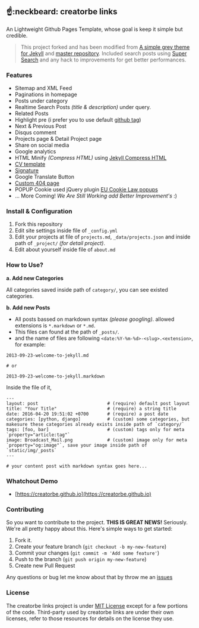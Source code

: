 :point_up::neckbeard: creatorbe links
---

An Lightweight Github Pages Template, whose goal is keep it simple but credible.

> This project forked and has been modified from [A simple grey theme for Jekyll](https://github.com/liamsymonds/simplygrey-jekyll) and [master repository](https://github.com/agusmakmun/agusmakmun.github.io).
> Included search posts using [Super Search](https://github.com/chinchang/super-search) and any hack to improvements for get better performances.


### Features

* Sitemap and XML Feed
* Paginations in homepage
* Posts under category
* Realtime Search Posts _(title & description)_ under query.
* Related Posts
* Highlight pre (i prefer you to use default [github tag](https://help.github.com/articles/creating-and-highlighting-code-blocks/))
* Next & Previous Post
* Disqus comment
* Projects page & Detail Project page
* Share on social media
* Google analytics
* HTML Minify _(Compress HTML)_ using [Jekyll Compress HTML](https://github.com/penibelst/jekyll-compress-html)
* [CV template](https://github.com/creatorbe/creatorbe.github.io/blob/master/cv.html)
* [Signature](https://github.com/creatorbe/creatorbe.github.io/blob/master/_includes/signature.html)
* Google Translate Button
* [Custom 404 page](https://github.com/creatorbe/creatorbe.github.io/blob/master/404.html)
* POPUP Cookie used jQuery plugin [EU Cookie Law popups](https://github.com/wimagguc/jquery-eu-cookie-law-popup)
* ... More Coming! *We Are Still Working add Better Improvement's* :)


### Install & Configuration

1. Fork this repository
2. Edit site settings inside file of `_config.yml`
3. Edit your projects at file of `projects.md`, `_data/projects.json` and inside path of `_project/` _(for detail project)_.
4. Edit about yourself inside file of `about.md`


### How to Use?

**a. Add new Categories**

All categories saved inside path of `category/`, you can see existed categories.

**b. Add new Posts**

* All posts bassed on markdown syntax _(please googling)_. allowed extensions is `*.markdown` or `*.md`.
* This files can found at the path of `_posts/`.
* and the name of files are following `<date:%Y-%m-%d>-<slug>.<extension>`, for example:

```
2013-09-23-welcome-to-jekyll.md

# or

2013-09-23-welcome-to-jekyll.markdown
```

Inside the file of it,

```
---
layout: post                          # (require) default post layout
title: "Your Title"                   # (require) a string title
date: 2016-04-20 19:51:02 +0700       # (require) a post date
categories: [python, django]          # (custom) some categories, but makesure these categories already exists inside path of `category/`
tags: [foo, bar]                      # (custom) tags only for meta `property="article:tag"`
image: Broadcast_Mail.png             # (custom) image only for meta `property="og:image"`, save your image inside path of `static/img/_posts`
---

# your content post with markdown syntax goes here...
```


### Whatchout Demo
* [https://creatorbe.github.io](https://creatorbe.github.io)


### Contributing

So you want to contribute to the project. **THIS IS GREAT NEWS!**  Seriously. We're
all pretty happy about this. Here's simple ways to get started:

1. Fork it.
2. Create your feature branch (`git checkout -b my-new-feature`)
3. Commit your changes (`git commit -m 'Add some feature'`)
4. Push to the branch (`git push origin my-new-feature`)
5. Create new Pull Request

Any questions or bug let me know about that by throw me an [issues](https://github.com/creatorbe/creatorbe.github.io/issues)


### License

The creatorbe links project is under [MIT License](https://github.com/creatorbe/creatorbe.github.io/blob/master/LICENSE) except for a few portions of the code. Third-party used by creatorbe links are under their own licenses, refer to those resources for details on the license they use.

